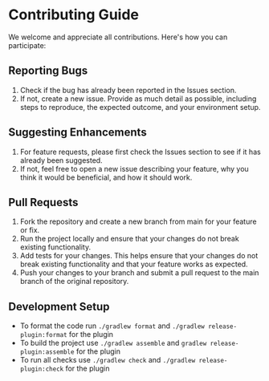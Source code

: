 # Contributing Guide

We welcome and appreciate all contributions. Here's how you can participate:

## Reporting Bugs

1. Check if the bug has already been reported in the Issues section.
2. If not, create a new issue. Provide as much detail as possible, including steps to reproduce, the expected outcome,
   and
   your environment setup.

## Suggesting Enhancements

1. For feature requests, please first check the Issues section to see if it has already been suggested.
2. If not, feel free to open a new issue describing your feature, why you think it would be beneficial, and how it
   should
   work.

## Pull Requests

1. Fork the repository and create a new branch from main for your feature or fix.
2. Run the project locally and ensure that your changes do not break existing functionality.
3. Add tests for your changes. This helps ensure that your changes do not break existing functionality and that your
   feature works as expected.
4. Push your changes to your branch and submit a pull request to the main branch of the original repository.

## Development Setup

- To format the code run `./gradlew format` and `./gradlew release-plugin:format` for the plugin
- To build the project use `./gradlew assemble` and `gradlew release-plugin:assemble` for the plugin
- To run all checks use `./gradlew check` and `./gradlew release-plugin:check` for the plugin